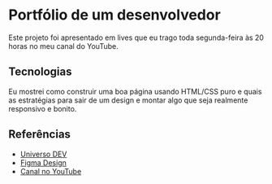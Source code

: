# Portfólio de um desenvolvedor

Este projeto foi apresentado em lives que eu trago toda segunda-feira às 20 horas no meu canal do YouTube.

## Tecnologias

Eu mostrei como construir uma boa página usando HTML/CSS puro e quais as estratégias para sair de um design e montar algo que seja realmente responsivo e bonito.

## Referências

- [Universo DEV](https://www.universodev.com.br)
- [Figma Design](https://www.figma.com/file/pOzzU95kVkxihXZpNOezhK/Developer-Portf%C3%B3lio?type=design&node-id=2%3A18&mode=dev)
- [Canal no YouTube](https://youtube.com/live/kpnElnhaewQ?feature=share)
